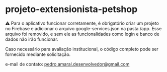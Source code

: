 # projeto-extensionista-petshop
⚠️ Para o aplicativo funcionar corretamente, é obrigatório criar um projeto no Firebase e adicionar o arquivo google-services.json na pasta /app. Esse arquivo foi removido, e sem ele as funcionalidades como login e banco de dados não irão funcionar.

Caso necessário para avaliação institucional, o código completo pode ser fornecido mediante solicitação.

e-mail de contato: pedro.amaral.desenvolvedor@gmail.com

